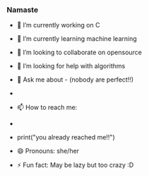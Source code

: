 ### Namaste
- 🔭 I’m currently working on C
- 🌱 I’m currently learning machine learning
- 👯 I’m looking to collaborate on opensource
- 🤔 I’m looking for help with algorithms
- 💬 Ask me about - (nobody are perfect!!)
- 
- 📫 How to reach me: 
- 
- print("you already reached me!!")

- 😄 Pronouns: she/her
- ⚡ Fun fact: May be lazy but too crazy :D
